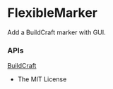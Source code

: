 # FlexibleMarker
Add a BuildCraft marker with GUI.

### APIs
[BuildCraft](https://github.com/BuildCraft/BuildCraft)
  * The MIT License
